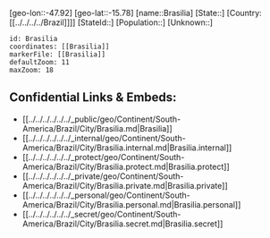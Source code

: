 ﻿---
location: [-15.78,-47.92]
mapzoom: [7,12] 
mapmarker: city 
type: City
tags:
- geo/City


SpocWebEntityId: 29317
isDeleted: false
confidential: public

---
[geo-lon::-47.92]
[geo-lat::-15.78]
[name::Brasilia]
[State::]
[Country:[[../../../../Brazil]]]]
[StateId::]
[Population::]
[Unknown::]


```leaflet
id: Brasilia
coordinates: [[Brasilia]]
markerFile: [[Brasilia]]
defaultZoom: 11 
maxZoom: 18
```


## Confidential Links & Embeds: 
- [[../../../../../../_public/geo/Continent/South-America/Brazil/City/Brasilia.md|Brasilia]] 
- [[../../../../../../_internal/geo/Continent/South-America/Brazil/City/Brasilia.internal.md|Brasilia.internal]] 
- [[../../../../../../_protect/geo/Continent/South-America/Brazil/City/Brasilia.protect.md|Brasilia.protect]] 
- [[../../../../../../_private/geo/Continent/South-America/Brazil/City/Brasilia.private.md|Brasilia.private]] 
- [[../../../../../../_personal/geo/Continent/South-America/Brazil/City/Brasilia.personal.md|Brasilia.personal]] 
- [[../../../../../../_secret/geo/Continent/South-America/Brazil/City/Brasilia.secret.md|Brasilia.secret]] 
